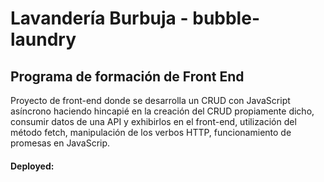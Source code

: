 # Lavandería Burbuja - bubble-laundry
## Programa de formación de Front End

Proyecto de front-end donde se desarrolla un CRUD con JavaScript asíncrono haciendo hincapié en la creación del CRUD propiamente dicho, consumir datos de una API y exhibirlos en el front-end, utilización del  método fetch, manipulación de los verbos HTTP, funcionamiento de promesas en JavaScrip.

#### Deployed: 
